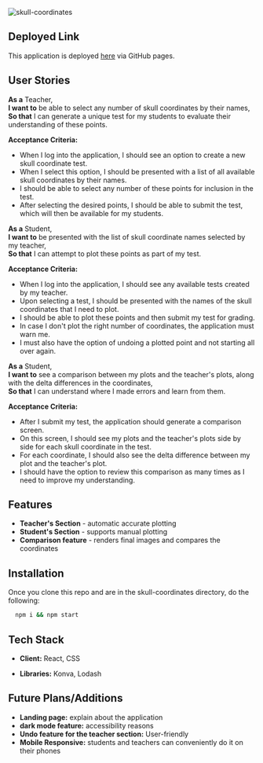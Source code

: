 ![skull-coordinates](https://socialify.git.ci/nevan-dsouza/skull-coordinates/image?description=1&descriptionEditable=A%20dentistry%20project%20to%20help%20test%20medical%20students&font=Source%20Code%20Pro&forks=1&language=1&logo=https%3A%2F%2Fi.postimg.cc%2F8CNk0HXS%2FUntitled-design-1.png&name=1&owner=1&pattern=Circuit%20Board&stargazers=1&theme=Dark)

## Deployed Link

This application is deployed [here](https://nevan-dsouza.github.io/skull-coordinates/) via GitHub pages.

## User Stories

**As a** Teacher,  
**I want to** be able to select any number of skull coordinates by their names,  
**So that** I can generate a unique test for my students to evaluate their understanding of these points.

**Acceptance Criteria:**

* When I log into the application, I should see an option to create a new skull coordinate test.
* When I select this option, I should be presented with a list of all available skull coordinates by their names.
* I should be able to select any number of these points for inclusion in the test.
* After selecting the desired points, I should be able to submit the test, which will then be available for my students. 


**As a** Student,  
**I want to** be presented with the list of skull coordinate names selected by my teacher,  
**So that** I can attempt to plot these points as part of my test.

**Acceptance Criteria:**

* When I log into the application, I should see any available tests created by my teacher.
* Upon selecting a test, I should be presented with the names of the skull coordinates that I need to plot.
* I should be able to plot these points and then submit my test for grading.
* In case I don't plot the right number of coordinates, the application must warn me.
* I must also have the option of undoing a plotted point and not starting all over again.


**As a** Student,  
**I want to** see a comparison between my plots and the teacher's plots, along with the delta differences in the coordinates,  
**So that** I can understand where I made errors and learn from them.

**Acceptance Criteria:**

* After I submit my test, the application should generate a comparison screen.
* On this screen, I should see my plots and the teacher's plots side by side for each skull coordinate in the test.
* For each coordinate, I should also see the delta difference between my plot and the teacher's plot.
* I should have the option to review this comparison as many times as I need to improve my understanding.
## Features

* **Teacher's Section** - automatic accurate plotting
* **Student's Section** - supports manual plotting
* **Comparison feature** - renders final images and compares the coordinates


## Installation

Once you clone this repo and are in the skull-coordinates directory, do the following:

```bash
  npm i && npm start
```
    
## Tech Stack

* **Client:** React, CSS

* **Libraries:** Konva, Lodash


## Future Plans/Additions

* **Landing page:** explain about the application
* **dark mode feature:** accessibility reasons
* **Undo feature for the teacher section:** User-friendly
* **Mobile Responsive:** students and teachers can conveniently do it on their phones
